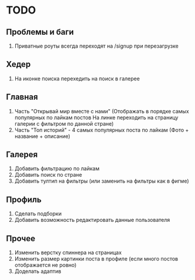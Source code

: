 # TODO

## Проблемы и баги
1. Приватные роуты всегда переходят на /signup при перезагрузке

## Хедер
1. На иконке поиска перехедить на поиск в галерее

## Главная
1. Часть "Открывай мир вместе с нами" (Отображать в порядке самых популярных по лайкам постов 
На линке переходить на страницу галерии с фильтром по данной стране)
2. Часть "Топ историй" - 4 самых популярных поста по лайкам (Фото + название + описание)

## Галерея
1. Добавить фильтрацию по лайкам
2. Добавить поиск по стране 
3. Добавить тултип на фильтры (или заменить на фильтры как в фигме)

## Профиль
1. Cделать подборки
2. Добавить возможность редактировать данные пользователя

## Прочее
1. Изменить верстку спиннера на страницах 
2. Изменить размер картинки поста в профиле (если много постов отображается не ровно)
3. Доделать адаптив




